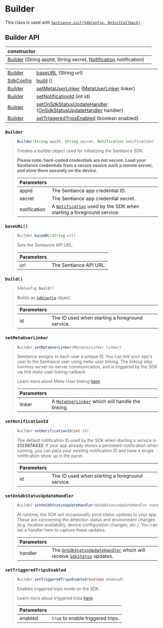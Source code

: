 # Builder

This class is used with [`Sentiance.init(SdkConfig, OnInitCallback)`](../sentiance.md#init).

## Builder API

| constructor |  |
| :--- | :--- |
| [Builder](sdkconfig-builder.md#builder) \(String appId, String secret, [Notification](https://developer.android.com/reference/android/app/Notification) notification\) |  |

|  |  |
| :--- | :--- |
| [Builder](sdkconfig-builder.md) | [baseURL](sdkconfig-builder.md#baseurl) \(String url\) |
| [SdkConfig](./) | [build](sdkconfig-builder.md#build) \(\) |
| [Builder](sdkconfig-builder.md) | [setMetaUserLinker](sdkconfig-builder.md#setmetauserlinker) \([MetaUserLinker](../metauserlinker.md) linker\) |
| [Builder](sdkconfig-builder.md) | [setNotificationId](sdkconfig-builder.md#setnotificationid) \(int id\) |
| [Builder](sdkconfig-builder.md) | [setOnSdkStatusUpdateHandler](sdkconfig-builder.md#setonsdkstatusupdatehandler) \([OnSdkStatusUpdateHandler](../onsdkstatusupdatehandler.md) handler\) |
| [Builder](sdkconfig-builder.md) | [setTriggeredTripsEnabled](sdkconfig-builder.md#settriggeredtripsenabled) \(boolean enabled\) |



### `Builder`

> ```java
> Builder(String appId, String secret, Notification notification)
> ```
>
> Creates a builder object used for initializing the Sentiance SDK.
>
> **Please note: hard-coded credentials are not secure. Load your Sentiance credentials from a secure source such a remote server, and store them securely on the device.**
>
> | Parameters |  |
> | :--- | :--- |
> | appId | The Sentiance app credential ID. |
> | secret | The Sentiance app credential secret. |
> | notification  | A [`Notification`](https://developer.android.com/reference/android/app/Notification) used by the SDK when starting a foreground service. |



### `baseURL()`

> ```java
> Builder baseURL(String url)
> ```
>
> Sets the Sentiance API URL.
>
> | Parameters |  |
> | :--- | :--- |
> | url | The Sentiance API URL. |

### `build()`

> ```java
> SdkConfig build()
> ```
>
> Builds an [`SdkConfig`](./) object.
>
> | Parameters |  |
> | :--- | :--- |
> | id | The ID used when starting a foreground service. |

### `setMetaUserLinker`

> ```java
> Builder setMetaUserLinker(MetaUserLinker linker)
> ```
>
> Sentiance assigns to each user a unique ID. You can link your app's user to the Sentiance user using meta-user linking. The linking step involves server-to-server communication, and is triggered by the SDK via this meta-user linking callback.
>
> Learn more about Meta-User linking [here](../../../appendix/meta-users.md).
>
> | Parameters |  |
> | :--- | :--- |
> | linker | A [`MetaUserLinker`](../metauserlinker.md) which will handle the linking. |

### `setNotificationId`

> ```java
> Builder setNotificationId(int Id)
> ```
>
> The default notification ID used by the SDK when starting a service is **2123874432**. If your app already shows a persistent notification when running, you can pass your existing notification ID and have a single notification show up in the panel.
>
> | Parameters |  |
> | :--- | :--- |
> | id | The ID used when starting a foreground service. |

### `setOnSdkStatusUpdateHandler`

> ```java
> Builder setOnSdkStatusUpdateHandler(OnSdkStatusUpdateHandler handler)
> ```
>
> At runtime, the SDK will occasionally send status updates to your app. These are concerning the detection status and environment changes \(e.g. location availability, device configuration changes, etc.\). You can set a handler here to capture these updates.
>
> | Parameters |  |
> | :--- | :--- |
> | handler | The [`OnSdkStatusUpdateHandler`](../onsdkstatusupdatehandler.md) which will receive [`SdkStatus`](../sdkstatus/) updates. |

### `setTriggeredTripsEnabled`

> ```java
> Builder setTriggeredTripsEnabled(boolean enabled)
> ```
>
> Enables triggered trips mode on the SDK.
>
> Learn more about triggered trips [here](../../../appendix/controlled-detections/controlled-trips-only.md).
>
> | Parameters |  |
> | :--- | :--- |
> | enabled | `true` to enable triggered trips. |

